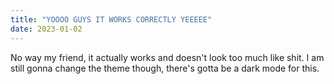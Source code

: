 ```yaml
---
title: "YOOOO GUYS IT WORKS CORRECTLY YEEEEE"
date: 2023-01-02
---
```

No way my friend, it actually works and doesn't look too much like shit. I am still gonna change the theme though, there's gotta be a dark mode for this.
